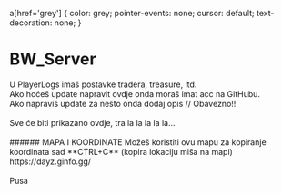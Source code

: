 a[href='grey'] {
    color: grey;
    pointer-events: none;
    cursor: default;
    text-decoration: none;
}

# BW_Server
<p>U PlayerLogs imaš postavke tradera, treasure, itd.<br/>
Ako hoćeš update napravit ovdje onda moraš imat acc na GitHubu.<br/>
Ako napraviš update za nešto onda dodaj opis // Obavezno!!<br/>
<br/>
Sve će biti prikazano ovdje, tra la la la la la...<br/>
<br/>
<span href="grey">###### MAPA I KOORDINATE</span>
Možeš koristiti ovu mapu za kopiranje koordinata sad **CTRL+C** (kopira lokaciju miša na mapi)<br/>
https://dayz.ginfo.gg/<br/>
<br/>
Pusa<br/></p>